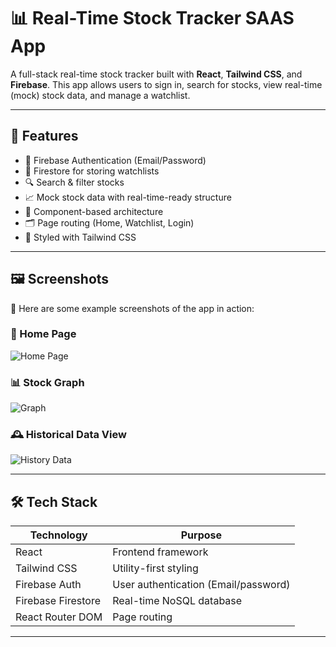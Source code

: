 # 📊 Real-Time Stock Tracker SAAS App

A full-stack real-time stock tracker built with **React**, **Tailwind CSS**, and **Firebase**. This app allows users to sign in, search for stocks, view real-time (mock) stock data, and manage a watchlist.

---

## 🚀 Features

- 🔐 Firebase Authentication (Email/Password)
- 📂 Firestore for storing watchlists
- 🔍 Search & filter stocks
- 📈 Mock stock data with real-time-ready structure
- 🧩 Component-based architecture
- 🗂 Page routing (Home, Watchlist, Login)
- 🎨 Styled with Tailwind CSS

---

## 🖼️ Screenshots

📌 Here are some example screenshots of the app in action:

### 📍 Home Page
![Home Page](https://www.imag-r.com/static/uploads/Screenshot_2025-06-30_2339351518__extra.png?random=%3F1751656560)

### 📊 Stock Graph
![Graph](https://www.imag-r.com/static/uploads/Screenshot_2025-06-30_2336430939__extra.png?random=%3F1751656196)

### 🕰️ Historical Data View
![History Data](https://www.imag-r.com/images/display/Screenshot_2025-07-01_0110112132__extra.png)



---

## 🛠️ Tech Stack

| Technology       | Purpose                              |
|------------------|---------------------------------------|
| React            | Frontend framework                    |
| Tailwind CSS     | Utility-first styling                 |
| Firebase Auth    | User authentication (Email/password)  |
| Firebase Firestore | Real-time NoSQL database           |
| React Router DOM | Page routing                          |

---

